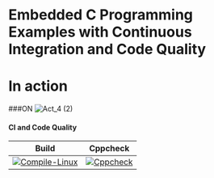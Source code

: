 # Embedded C Programming Examples with Continuous Integration and Code Quality

# In action

###ON
![Act_4 (2)](https://user-images.githubusercontent.com/82274701/116736026-f7e15000-aa0c-11eb-98fd-ac58ba7f479f.png)



#### CI and Code Quality
|Build|Cppcheck|
|:--:|:--:|
|[![Compile-Linux](https://github.com/bgvmysore/embbedC_ltts_activities/actions/workflows/Compile.yml/badge.svg)](https://github.com/bgvmysore/embbedC_ltts_activities/actions/workflows/Compile.yml)|[![Cppcheck](https://github.com/bgvmysore/embbedC_ltts_activities/actions/workflows/CodeQulaity.yml/badge.svg)](https://github.com/bgvmysore/embbedC_ltts_activities/actions/workflows/CodeQulaity.yml)|

